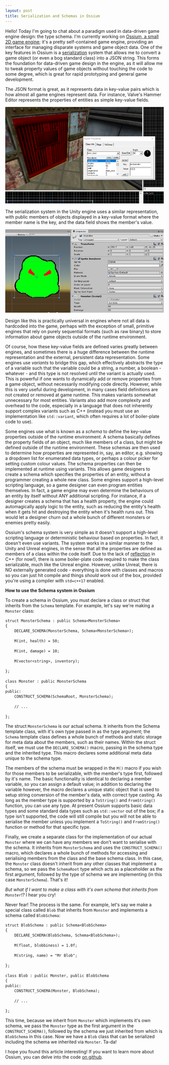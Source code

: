 ```yaml
---
layout: post
title: Serialization and Schemas in Ossium
---
```


Hello! Today I'm going to chat about a paradigm used in data-driven game engine design: the type schema.
I'm currently working on [Ossium, a small 2D game engine](https://ossiumengine.net); it's a pretty self-contained
game engine, providing an interface for managing disparate systems and game object data.
One of the key features in Ossium is a [serialization](https://en.wikipedia.org/wiki/Serialization) system
that allows me to convert a game object (or even a bog standard class) into a JSON string.
This forms the foundation for data-driven game design in the engine, as it will allow me to tweak property values of
game objects without touching the code to some degree, which is great for rapid prototyping and general game development.

The JSON format is great, as it represents data in key-value pairs which is how almost all game engines represent data.
For instance, Valve's Hammer Editor represents the properties of entities as simple key-value fields.

![Properties of an entity within Valve's Hammer Editor for the GoldSource engine](/images/posts/vhe_entity.png)

The serialization system in the Unity engine uses a similar representation, with public members of objects displayed
in a key-value format where the member name is the key, and the data field shows the member's value.

![Properties of a component in the Unity game object inspector window](/images/posts/unity_inspector.png)

Design like this is practically universal in engines where not all data is hardcoded into the game,
perhaps with the exception of small, primitive engines that rely on purely sequential formats
(such as raw binary) to store information about game objects outside of the runtime environment.

Of course, how these key-value fields are defined varies greatly between engines, and sometimes there is a huge
difference between the runtime representation and the external, persistent data representation. Some engines
use _variants_ to bridge this gap, which effectively abstracts the type of a variable such that the variable could be a string,
a number, a boolean - whatever - and this type is not resolved until the variant is actually used.
This is powerful if one wants to dynamically add or remove properties from a game object, without necessarily modifying
code directly. However, while this is very useful during development, in many cases field definitions are not created
or removed at game runtime. This makes variants somewhat unnecessary for most entities. Variants also add more
complexity and overhead to the code, especially in a language that does not inherently support complex variants such as C++
(instead you must use an implementation like `std::variant`, which often requires a lot of boiler-plate code to use).

Some engines use what is known as a _schema_ to define the key-value properties outside of the runtime
environment. A schema basically defines the property fields of an object, much like members of a class,
but might be defined outside of the runtime environment. These schemas are then used to determine how properties are
represented in, say, an editor, e.g. showing a dropdown list for enumerated data types, or perhaps a colour picker
for setting custom colour values. The schema properties can then be implemented at runtime using variants. This allows
game designers to create a schema which specifies the properties of an entity, without a programmer creating a whole
new class. Some engines support a high-level scripting language, so a game designer can even program entities themselves.
In fact, a game engine may even determine the behaviours of an entity by itself without ANY additional scripting.
For instance, if a designer creates a schema that has a health property, the engine could automagically apply logic
to the entity, such as reducing the entity's health when it gets hit and destroying the entity when it's health runs out.
This would let a designer churn out a whole bunch of different monsters or enemies pretty easily.

Ossium's schema system is very simple as it doesn't support a high-level scripting language or deterministic behaviour
based on properties. In fact, it doesn't even use variants. The system works in a similar manner to the Unity and Unreal
engines, in the sense that all the properties are defined as members of a class within the code itself.
Due to the lack of [reflection](https://en.wikipedia.org/wiki/Reflection_(computer_programming)) in C++ (for now!),
there is some boiler-plate code required to make the class serializable, much like the Unreal engine. However, unlike Unreal,
there is NO externally generated code - everything is done with classes and macros so you can just hit compile and things
_should_ work out of the box, provided you're using a compiler with `std=c++17` enabled.

**How to use the Schema system in Ossium**

To create a schema in Ossium, you must declare a class or struct that inherits from the `Schema` template. For example,
let's say we're making a `Monster` class:

~~~
struct MonsterSchema : public Schema<MonsterSchema>
{
    DECLARE_SCHEMA(MonsterSchema, Schema<MonsterSchema>);
    
    M(int, health) = 50;
    
    M(int, damage) = 10;

    M(vector<string>, inventory);
    
};

class Monster : public MonsterSchema
{
public:
    CONSTRUCT_SCHEMA(SchemaRoot, MonsterSchema);
    
    // ...
    
};
~~~

The struct `MonsterSchema` is our actual schema. It inherits from the Schema template class, with it's own type
passed in as the type argument; the `Schema` template class defines a whole bunch of methods and static storage for
meta data about the members, such as their names. Within the struct itself, we must use the `DECLARE_SCHEMA()` macro,
passing in the schema type and the inherited type. This macro declares some additional meta data unique to the schema type.

The members of the schema must be wrapped in the `M()` macro if you wish for those members to be serializable,
with the member's type first, followed by it's name. The basic functionality is identical to declaring a member variable,
so you can assign a default value; in addition to declaring the variable however, the macro declares a unique static
object that is used to setup string conversion of the member's data, with correct type casting. As long as the member type
is supported by a `ToString()` and `FromString()` function, you can use any type. At present Ossium supports basic data types
and some standard data types such as `std::vector` out of the box; if a type isn't supported, the code will still compile but
you will not be able to serialise the member unless you implement a `ToString()` and `FromString()` function or method
for that specific type.

Finally, we create a separate class for the implementation of our actual `Monster` where we can have any members we don't
want to serialise with the schema. It inherits from `MonsterSchema` and uses the `CONSTRUCT_SCHEMA()` macro, which declares
a whole bunch of methods for accessing and serialising members from the class and the base schema class. In this case,
the `Monster` class doesn't inherit from any other classes that implement a schema, so we pass the `SchemaRoot` type which
acts as a placeholder as the first argument, followed by the type of schema we are implementing (in this case `MonsterSchema`). That's it!

_But what if I want to make a class with it's own schema that inherits from `Monster`!?_ I hear you cry!

Never fear! The process is the same. For example, let's say we make a special class called `Blob` that
inherits from `Monster` and implements a schema called `BlobSchema`:

~~~
struct BlobSchema : public Schema<BlobSchema>
{
    DECLARE_SCHEMA(BlobSchema, Schema<BlobSchema>);
    
    M(float, blobbiness) = 1.0f;
    
    M(string, name) = "Mr Blob";
    
};

class Blob : public Monster, public BlobSchema
{
public:
    CONSTRUCT_SCHEMA(Monster, BlobSchema);
    
    // ...
    
};
~~~

This time, because we inherit from `Monster` which implements it's own schema, we pass the `Monster` type as the first
argument in the `CONSTRUCT_SCHEMA()`, followed by the schema we just inherited from which is `BlobSchema` in this case.
Now we have a `Blob` class that can be serialized including the schema we inherited via `Monster`. Ta-da!

I hope you found this article interesting! If you want to learn more about Ossium, you can delve into the code
[on github](https://github.com/SpectralCascade/Ossium).
